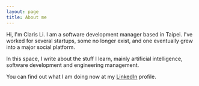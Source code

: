 ```yaml
---
layout: page
title: About me 
---
```


Hi, I'm Claris Li. I am a software development manager based in Taipei. I've worked for several startups, some no longer exist, and one eventually grew into a major social platform. 

In this space, I write about the stuff I learn, mainly artificial intelligence, software development and engineering management. 

You can find out what I am doing now at my [LinkedIn](https://www.linkedin.com/in/clarisli/) profile.

